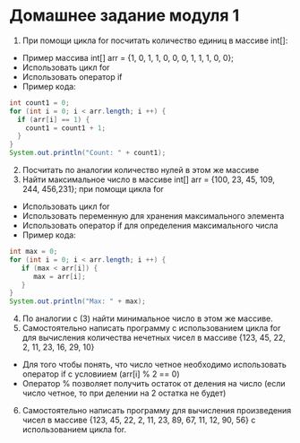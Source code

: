 # Домашнее задание модуля 1

1. При помощи цикла for посчитать количество единиц в массиве int[]:
- Пример массива int[] arr = {1, 0, 1, 1, 0, 0, 0, 1, 1, 1, 0, 0};
- Использовать цикл for 
- Использовать оператор if
- Пример кода: 
``` java
int count1 = 0;
for (int i = 0; i < arr.length; i ++) {
  if (arr[i] == 1) {
    count1 = count1 + 1;
  }
}
System.out.println("Count: " + count1);
```
2. Посчитать по аналогии количество нулей в этом же массиве
3. Найти максимальное число в массиве int[] arr = {100, 23, 45, 109, 244, 456,231}; при помощи цикла for
- Использовать цикл for 
- Использовать переменную для хранения максимального элемента 
- Использовать оператор if для определения максимального числа
- Пример кода:
``` java
int max = 0;
for (int i = 0; i < arr.length; i ++) {
   if (max < arr[i]) {
      max = arr[i];
   }
}
System.out.println("Max: " + max);
```
4. По аналогии с (3) найти минимальное число в этом же массиве.
5. Самостоятельно написать программу с использованием цикла for для вычисления количества нечетных чисел в массиве {123, 45, 22, 2, 11, 23, 16, 29, 10}
- Для того чтобы понять, что число четное необходимо использовать оператор if с условиием (arr[i] % 2 == 0)
- Оператор % позволяет получить остаток от деления на число (если число четное, то при делении на 2 остатка не будет)
6. Самостоятельно написать программу для вычисления произведения чисел в массиве {123, 45, 22, 2, 11, 23, 89, 67, 11, 12, 90, 56} с использованием цикла for.
